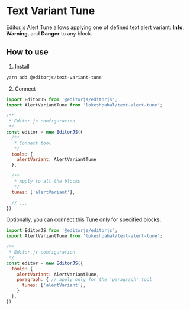 # Text Variant Tune

Editor.js Alert Tune allows applying one of defined text alert variant: **Info**, **Warning**, and **Danger** to any block.

## How to use

1. Install

```js
yarn add @editorjs/text-variant-tune
```

2. Connect

```js
import EditorJS from '@editorjs/editorjs';
import AlertVariantTune from 'lokeshpahal/text-alert-tune';

/**
 * Editor.js configuration
 */
const editor = new EditorJS({
  /**
   * Connect tool
   */
  tools: {
    alertVariant: AlertVariantTune
  },

  /**
   * Apply to all the blocks
   */
  tunes: ['alertVariant'],

  // ...
})
```

Optionally, you can connect this Tune only for specified blocks:

```js
import EditorJS from '@editorjs/editorjs';
import AlertVariantTune from 'lokeshpahal/text-alert-tune';

/**
 * Editor.js configuration
 */
const editor = new EditorJS({
  tools: {
    alertVariant: AlertVariantTune,
    paragraph: { // apply only for the 'paragraph' tool
      tunes: ['alertVariant'],
    }
  },
})
```
